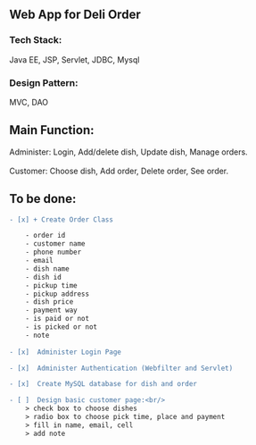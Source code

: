 ## Web App for Deli Order

### Tech Stack:
Java EE, JSP, Servlet, JDBC, Mysql

### Design Pattern:
MVC, DAO

## Main Function:
Administer: Login, Add/delete dish, Update dish, Manage orders.
<br/><br/>
Customer: Choose dish, Add order, Delete order, See order.

## To be done: 
```diff
- [x] + Create Order Class

	- order id
	- customer name
	- phone number
	- email
	- dish name
	- dish id
	- pickup time
	- pickup address
	- dish price
	- payment way
	- is paid or not
	- is picked or not
	- note
	
- [x]  Administer Login Page

- [x]  Administer Authentication (Webfilter and Servlet)

- [x]  Create MySQL database for dish and order

- [ ]  Design basic customer page:<br/>
	> check box to choose dishes
	> radio box to choose pick time, place and payment 
	> fill in name, email, cell
	> add note
